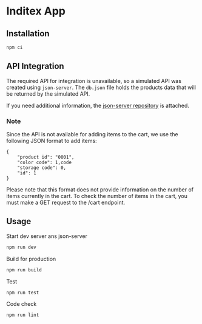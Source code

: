 # Inditex App

## Installation

```bash
npm ci
```

## API Integration

The required API for integration is unavailable, so a simulated API was created using `json-server`. The `db.json` file holds the products data that will be returned by the simulated API.

If you need additional information, the [json-server repository](https://github.com/typicode/json-server) is attached.

### Note

Since the API is not available for adding items to the cart, we use the following JSON format to add items:

```
{
	"product id": "0001",
	"color code": 1,code
	"storage code": 0,
	"id": 1
}
```

Please note that this format does not provide information on the number of items currently in the cart. To check the number of items in the cart, you must make a GET request to the /cart endpoint.

## Usage

Start dev server ans json-server

```bash
npm run dev
```

Build for production

```bash
npm run build
```

Test
 
```bash
npm run test
```

Code check

```bash
npm run lint
```

